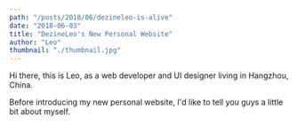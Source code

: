 ```yaml
---
path: "/posts/2018/06/dezineleo-is-alive"
date: "2018-06-03"
title: "DezineLeo's New Personal Website"
author: "Leo"
thumbnail: "./thumbnail.jpg"
---
```


Hi there, this is Leo, as a web developer and UI designer living in Hangzhou, China.

Before introducing my new personal website, I'd like to tell you guys a little bit about myself.
